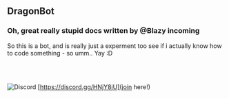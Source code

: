 ## DragonBot

### Oh, great really stupid docs written by @Blazy incoming

So this is a bot, and is really just a experment too see if i actually know how to code something - so umm.. Yay :D

<br>
<br>

![Discord](https://static-cdn.jtvnw.net/jtv_user_pictures/panel-123354750-image-82efcd0eab5039c9-320.png)
[https://discord.gg/HNjY8jU](join here!)